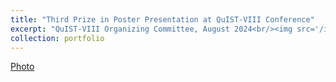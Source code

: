 ```yaml
---
title: "Third Prize in Poster Presentation at QuIST-VIII Conference"
excerpt: "QuIST-VIII Organizing Committee, August 2024<br/><img src='/images/20240804.png'>"
collection: portfolio
---
```

[Photo](../images/20240804.png)
